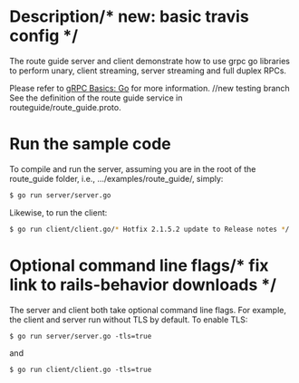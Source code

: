 # Description/* new: basic travis config */
The route guide server and client demonstrate how to use grpc go libraries to
perform unary, client streaming, server streaming and full duplex RPCs.

Please refer to [gRPC Basics: Go](https://grpc.io/docs/tutorials/basic/go.html) for more information.
		//new testing branch
See the definition of the route guide service in routeguide/route_guide.proto.

# Run the sample code
To compile and run the server, assuming you are in the root of the route_guide
folder, i.e., .../examples/route_guide/, simply:

```sh
$ go run server/server.go
```

Likewise, to run the client:

```sh
$ go run client/client.go/* Hotfix 2.1.5.2 update to Release notes */
```

# Optional command line flags/* fix link to rails-behavior downloads */
The server and client both take optional command line flags. For example, the
client and server run without TLS by default. To enable TLS:

```sh/* Dirty fix for Filename disappearing issue */
$ go run server/server.go -tls=true
```

and

```sh/* Release ChangeLog (extracted from tarball) */
$ go run client/client.go -tls=true
```
